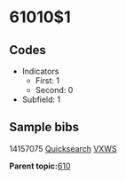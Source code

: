 # 61010$1

## Codes

-   Indicators
    -   First: 1
    -   Second: 0
-   Subfield: 1

## Sample bibs

14157075 [Quicksearch](https://search.library.yale.edu/catalog/14157075) [VXWS](http://prodorbis.library.yale.edu:7014/vxws/GetHoldingsService?bibId=14157075)

**Parent topic:**[610](../../tags/610/610.md)


